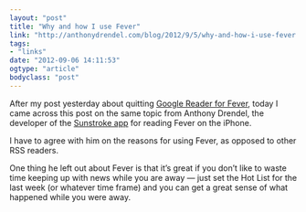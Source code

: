 ```yaml
---
layout: "post"
title: "Why and how I use Fever"
link: "http://anthonydrendel.com/blog/2012/9/5/why-and-how-i-use-fever.html"
tags: 
- "links"
date: "2012-09-06 14:11:53"
ogtype: "article"
bodyclass: "post"
---
```


After my post yesterday about quitting [Google Reader for Fever](http://rogerstringer.com/2012/09/05/good-bye-google-reader), today I came across this post on the same topic from Anthony Drendel, the developer of the [Sunstroke app](http://itunes.apple.com/app/id488564806) for reading Fever on the iPhone.

I have to agree with him on the reasons for using Fever, as opposed to other RSS readers.

One thing he left out about Fever is that it’s great if you don’t like to waste time keeping up with news while you are away — just set the Hot List for the last week (or whatever time frame) and you can get a great sense of what happened while you were away.
